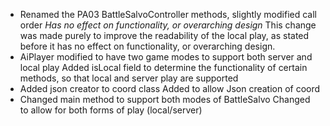 - Renamed the PA03 BattleSalvoController methods, slightly modified call order *Has no effect on functionality, or overarching design* 
    This change was made purely to improve the readability of the local play, as stated before it has no effect on functionality, or overarching design.
- AiPlayer modified to have two game modes to support both server and local play
    Added isLocal field to determine the functionality of certain methods, so that local and server play are supported
- Added json creator to coord class
    Added to allow Json creation of coord
- Changed main method to support both modes of BattleSalvo
    Changed to allow for both forms of play (local/server)
